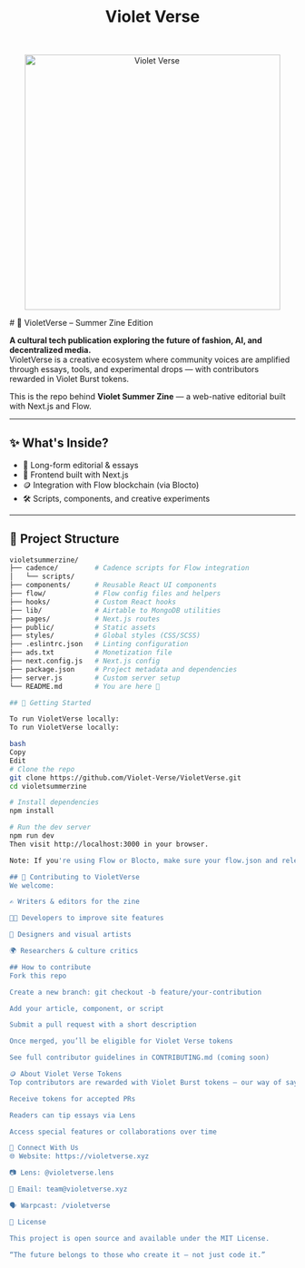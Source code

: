<h1 align="center"> Violet Verse</h1> <br>
<p align="center">
  <a href="https://violetverse.io/">
    <img alt="Violet Verse" title="Violet Verse" src="https://i.imgur.com/lJ8R4lq.png" width="450">
  </a>
</p>
# 🌸 VioletVerse – Summer Zine Edition

**A cultural tech publication exploring the future of fashion, AI, and decentralized media.**  
VioletVerse is a creative ecosystem where community voices are amplified through essays, tools, and experimental drops — with contributors rewarded in Violet Burst tokens.

This is the repo behind **Violet Summer Zine** — a web-native editorial built with Next.js and Flow.

---

## ✨ What's Inside?

- 📰 Long-form editorial & essays
- 🧵 Frontend built with Next.js
- 🪙 Integration with Flow blockchain (via Blocto)
- 🛠 Scripts, components, and creative experiments

---

## 📁 Project Structure

```bash
violetsummerzine/
├── cadence/         # Cadence scripts for Flow integration
│   └── scripts/
├── components/      # Reusable React UI components
├── flow/            # Flow config files and helpers
├── hooks/           # Custom React hooks
├── lib/             # Airtable to MongoDB utilities
├── pages/           # Next.js routes
├── public/          # Static assets
├── styles/          # Global styles (CSS/SCSS)
├── .eslintrc.json   # Linting configuration
├── ads.txt          # Monetization file
├── next.config.js   # Next.js config
├── package.json     # Project metadata and dependencies
├── server.js        # Custom server setup
└── README.md        # You are here 💜

## 🚀 Getting Started

To run VioletVerse locally:
To run VioletVerse locally:

bash
Copy
Edit
# Clone the repo
git clone https://github.com/Violet-Verse/VioletVerse.git
cd violetsummerzine

# Install dependencies
npm install

# Run the dev server
npm run dev
Then visit http://localhost:3000 in your browser.

Note: If you're using Flow or Blocto, make sure your flow.json and relevant config keys are set up properly.

## 🧠 Contributing to VioletVerse
We welcome:

✍️ Writers & editors for the zine

👩‍💻 Developers to improve site features

🎨 Designers and visual artists

🌍 Researchers & culture critics

## How to contribute
Fork this repo

Create a new branch: git checkout -b feature/your-contribution

Add your article, component, or script

Submit a pull request with a short description

Once merged, you’ll be eligible for Violet Verse tokens

See full contributor guidelines in CONTRIBUTING.md (coming soon)

🪙 About Violet Verse Tokens
Top contributors are rewarded with Violet Burst tokens — our way of saying thank you for building, writing, and thinking with us.

Receive tokens for accepted PRs

Readers can tip essays via Lens

Access special features or collaborations over time

📣 Connect With Us
🌐 Website: https://violetverse.xyz

📷 Lens: @violetverse.lens

📨 Email: team@violetverse.xyz

🗣 Warpcast: /violetverse

📄 License

This project is open source and available under the MIT License.

“The future belongs to those who create it — not just code it.”
